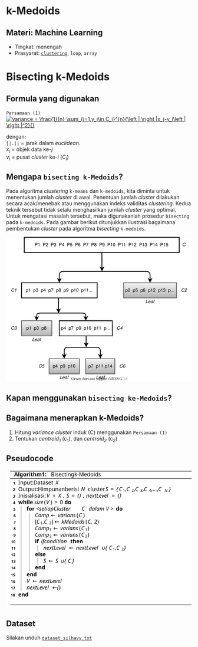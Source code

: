 # k-Medoids
## Materi: Machine Learning
* Tingkat: menengah
* Prasyarat: [`clustering`](https://github.com/ardiansyah-sweng/notes/blob/main/clustering.md), `loop`, `array`

# Bisecting k-Medoids
## Formula yang digunakan
`Persamaan (1)` <br>
<a href="https://www.codecogs.com/eqnedit.php?latex=variance&space;=&space;\frac{1}{n}&space;\sum_{j=1,y_j\in&space;C_i}^{n}{\left&space;|&space;\right&space;|x_j-v_i\left&space;|&space;\right&space;|^2}{}" target="_blank"><img src="https://latex.codecogs.com/svg.latex?variance&space;=&space;\frac{1}{n}&space;\sum_{j=1,y_j\in&space;C_i}^{n}{\left&space;|&space;\right&space;|x_j-v_i\left&space;|&space;\right&space;|^2}{}" title="variance = \frac{1}{n} \sum_{j=1,y_j\in C_i}^{n}{\left | \right |x_j-v_i\left | \right |^2}{}" /></a>

dengan:<br>
`||.||` = jarak dalam _euclidean_. <br>
_x_<sub>j</sub> = objek data ke-_j_ <br>
_v_<sub>i</sub> = pusat _cluster_ ke-_i_ (_C_<sub>i</sub>)

## Mengapa `bisecting k-Medoids`?
Pada algoritma _clustering_ `k-means` dan `k-medoids`, kita diminta untuk menentukan jumlah _cluster_ di awal. Penentuan jumlah _cluster_ dilakukan secara acak/menebak atau menggunakan indeks validitas _clustering_. Kedua teknik tersebut tidak selalu menghasilkan jumlah _cluster_ yang optimal. Untuk mengatasi masalah tersebut, maka digunakanlah prosedur `bisecting` pada `k-medoids`. Pada gambar berikut ditunjukkan ilustrasi bagaimana pembentukan _cluster_ pada algoritma _bisecting_ `k-medoids`.<p>
![Bisecting k-Medoids](https://github.com/ardiansyah-sweng/notes/blob/main/method-comparison-ilustrasi-bisecting-kmedoids.svg)

## Kapan menggunakan `bisecting ke-Medoids`?

## Bagaimana menerapkan k-Medoids?
1. Hitung _variance_ _cluster_ induk (C) menggunakan `Persamaan (1)`
2. Tentukan _centroid<sub>1</sub>_ (c<sub>1</sub>), dan _centroid<sub>2</sub>_ (c<sub>2</sub>)

## Pseudocode
![Bisecting k-Medoids](https://github.com/ardiansyah-sweng/notes/blob/main/bisecting_kmedoids_pseudocode.svg)

## Dataset
Silakan unduh [`dataset_silhavy.txt`](https://github.com/ardiansyah-sweng/ucwpso/blob/main/silhavy_dataset.txt)
